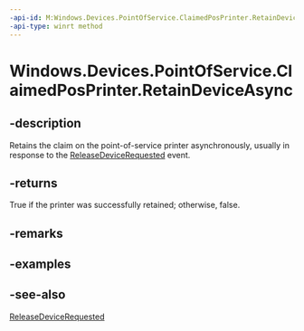 ```yaml
---
-api-id: M:Windows.Devices.PointOfService.ClaimedPosPrinter.RetainDeviceAsync
-api-type: winrt method
---
```


<!-- Method syntax
public Windows.Foundation.IAsyncOperation<bool> RetainDeviceAsync()
-->

# Windows.Devices.PointOfService.ClaimedPosPrinter.RetainDeviceAsync

## -description
Retains the claim on the point-of-service printer asynchronously, usually in response to the [ReleaseDeviceRequested](claimedposprinter_releasedevicerequested.md) event.

## -returns
True if the printer was successfully retained; otherwise, false.

## -remarks

## -examples

## -see-also
[ReleaseDeviceRequested](claimedposprinter_releasedevicerequested.md)